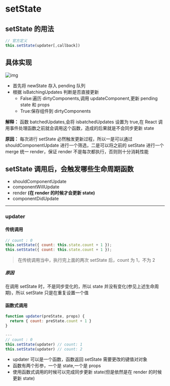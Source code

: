 # setState

## setState 的用法

```js
// 官方定义
this.setState(updater[,callback])
```

## 具体实现

![img](https://pic3.zhimg.com/80/4fd1a155faedff00910dfabe5de143fc_hd.jpg)

- 首先将 newState 存入 pending 队列
- 根据 isBatchingUpdates 判断是否直接更新
  - False:遍历 dirtyComponents,调用 updateComponent,更新 pending state 和 props
  - True:保存组件到 dirtyComponents

**解释：** 函数 batchedUpdates,会将 isbatchedUpdates 设置为 true,在 React 调用事件处理函数之前就会调用这个函数，造成的后果就是不会同步更新 state

**原因：** 每次进行 setState 必然触发更新过程，所以一是可以通过 shouldComponentUpdate 进行一个筛选，二是可以将之前的 setState 进行一个 merge 统一 render，保证 render 不是每次都执行，否则则十分消耗性能

## setState 调用后，会触发哪些生命周期函数

- shouldComponentUpdate
- componentWillUpdate
- render **(在 render 的时候才会更新 state)**
- componentDidUpdate

---

### updater

#### 传统调用

```js
// count : 0
this.setState({ count: this.state.count + 1 });
this.setState({ count: this.state.count + 1 });
```

> 在传统调用当中，执行完上面的两次 setState 后，count 为 1，不为 2

##### 原因

在调用 setState 时，不是同步变化的，所以 state 并没有变化(参见上述生命周期)，所以 setState 只是在重复设置一个值

#### 函数式调用

```js
function updater(preState, props) {
  return { count: preState.count + 1 }
}

---
// count : 0
this.setState(updater) // count: 1
this.setState(updater) // count: 2

```

- updater 可以是一个函数，函数返回 setState 需要更改的键值对对象
- 函数有两个形参，一个是 state,一个是 props
- 使用函数式调用的时候可以完成同步更新 state(但是依然是在 render 的时候更新 state)
